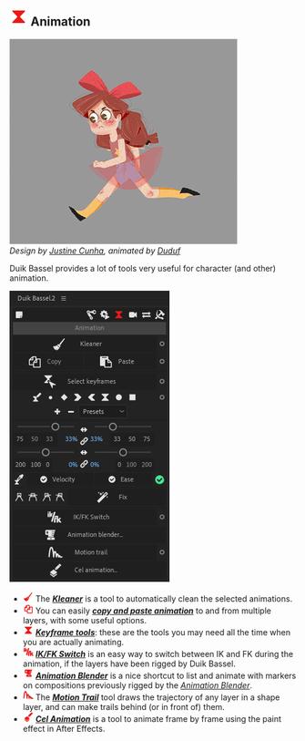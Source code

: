 ## ![Animation Icon](img\duik-icons\animation-icon-r.png) Animation

![](img/examples/Angry-Girl_run.gif)  
*Design by [Justine Cunha](https://www.artstation.com/jusdraw), animated by [Duduf](http://duduf.com)*

Duik Bassel provides a lot of tools very useful for character (and other) animation.

![Keyframe panel](img\duik-screenshots\S-Animation\S-Animation-Keyframes\animation-panel.PNG) 


- ![](img\duik-icons\automation\w18_broom_r.png) The [***Kleaner***](kleaner.md) is a tool to automatically clean the selected animations.
- ![](img\duik-icons\animation\w18_copy_r.png) You can easily [***copy and paste animation***](copy-paste-animation.md) to and from multiple layers, with some useful options.
- ![](img\duik-icons\animation\w18_kbez_r.png) [***Keyframe tools***](keyframe-tools.md): these are the tools you may need all the time when you are actually animating.
- ![](img\duik-icons\animation\w18_ikfk_r.png) [***IK/FK Switch***](ik-fk-switch.md) is an easy way to switch between IK and FK during the animation, if the layers have been rigged by Duik Bassel.
- ![](img\duik-icons\animation\w18_blender_r.png) [***Animation Blender***](animation-blender.md) is a nice shortcut to list and animate with markers on compositions previously rigged by the *[Animation Blender](animation-blender-setup.md)*.
- ![](img\duik-icons\automation\w18_anim_r.png) The [***Motion Trail***](motion-trail.md) tool draws the trajectory of any layer in a shape layer, and can make trails behind (or in front of) them.
- ![](img\duik-icons\animation\w18_cel_r.png) [***Cel Animation***](cel-animation.md) is a tool to animate frame by frame using the paint effect in After Effects.